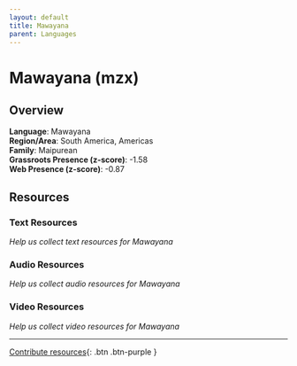 ```yaml
---
layout: default
title: Mawayana
parent: Languages
---
```


# Mawayana (mzx)

## Overview

**Language**: Mawayana  
**Region/Area**: South America, Americas  
**Family**: Maipurean  
**Grassroots Presence (z-score)**: -1.58  
**Web Presence (z-score)**: -0.87  

## Resources

### Text Resources
*Help us collect text resources for Mawayana*

### Audio Resources
*Help us collect audio resources for Mawayana*

### Video Resources
*Help us collect video resources for Mawayana*

---

[Contribute resources](https://forms.office.com/e/1SfLJx3u1r){: .btn .btn-purple }
